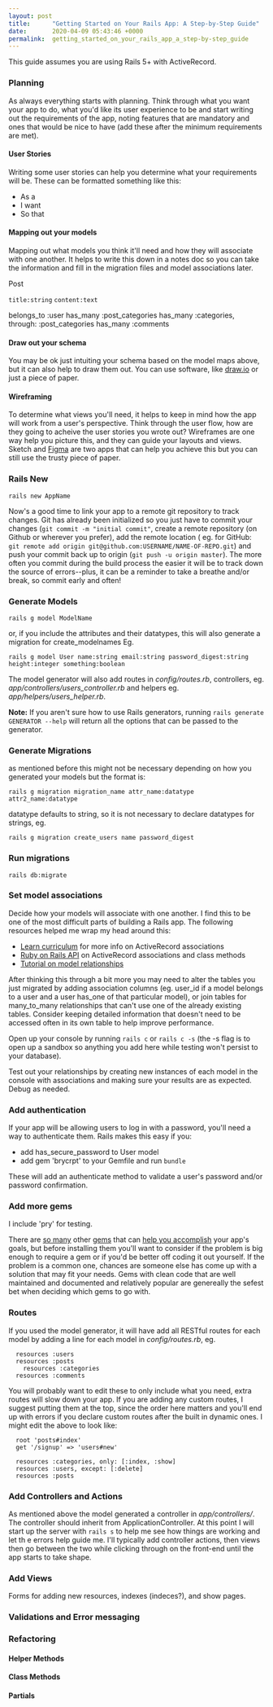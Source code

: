 ```yaml
---
layout: post
title:      "Getting Started on Your Rails App: A Step-by-Step Guide"
date:       2020-04-09 05:43:46 +0000
permalink:  getting_started_on_your_rails_app_a_step-by-step_guide
---
```


This guide assumes you are using Rails 5+ with ActiveRecord.

### Planning
As always everything starts with planning. Think through what you want your app to do, what you'd like its user experience to be and start writing out the requirements of the app, noting features that are mandatory and ones that would be nice to have (add these after the minimum requirements are met). 

#### User Stories
Writing some user stories can help you determine what your requirements will be. These can be formatted something like this:
* As a <type of user>
* I want <some goal>
* So that <some reason>

#### Mapping out your models
Mapping out what models you think it'll need and how they will associate with one another. It helps to write this down in a notes doc so you can take the information and fill in the migration files and model associations later. 

Post

`title:string`
`content:text`

belongs_to :user
has_many :post_categories
has_many :categories, through: :post_categories
has_many :comments

#### Draw out your schema
You may be ok just intuiting your schema based on the model maps above, but it can also help to draw them out. You can use software, like [draw.io](https://www.draw.io/) or just a piece of paper.

####  Wireframing
To determine what views you'll need, it helps to keep in mind how the app will work from a user's perspective. Think through the user flow, how are they going to acheive the user stories you wrote out? Wireframes are one way help you picture this, and they can guide your layouts and views. Sketch and [Figma](https://www.figma.com/) are two apps that can help you achieve this but you can still use the trusty piece of paper.

### Rails New
```
rails new AppName
```

Now's a good time to link your app to a remote git repository to track changes. Git has already been initialized so you just have to commit your changes (`git commit -m "initial commit"`, create a remote repository (on Github or wherever you prefer),  add the remote location ( eg. for GitHub: `git remote add origin git@github.com:USERNAME/NAME-OF-REPO.git`) and push your commit back up to origin (`git push -u origin master`).  The more often you commit during the build process the easier it will be to track down the source of errors--plus, it can be a reminder to take a breathe and/or break, so commit early and often!

### Generate Models

```
rails g model ModelName
```
or, if you include the attributes and their datatypes, this will also generate a migration for create_modelnames
Eg.
```
rails g model User name:string email:string password_digest:string height:integer something:boolean
```

The model generator will also add routes in *config/routes.rb*,  controllers, eg. *app/controllers/users_controller.rb* and helpers eg. *app/helpers/users_helper.rb*.

**Note:** If you aren't sure how to use Rails generators, running `rails generate GENERATOR --help` will return all the options that can be passed to the generator.

### Generate Migrations
as mentioned before this might not be necessary depending on how you generated your models but the format is:
```
rails g migration migration_name attr_name:datatype attr2_name:datatype
```
datatype defaults to string, so it is not necessary to declare datatypes for strings, eg.
```
rails g migration create_users name password_digest
```

### Run migrations
```
rails db:migrate
```

### Set model associations

Decide how your models will associate with one another. I find this to be one of the most difficult parts of building a Rails app. The following resources helped me wrap my head around this:

* [Learn curriculum](https://learn.co/tracks/online-software-engineering-uci-structured/rails/associations-and-rails/activerecord-associations-review) for more info on ActiveRecord associations
* [Ruby on Rails API](https://api.rubyonrails.org/classes/ActiveRecord/Associations/ClassMethods.html) on ActiveRecord associations and class methods
* [Tutorial on model relationships](http://tutorials.jumpstartlab.com/topics/models/relationships.html)

After thinking this through a bit more you may need to alter the tables you just migrated by adding association columns (eg. user_id if a model belongs to a user and a user has_one of that particular model), or join tables for many_to_many relationships that can't use one of the already existing tables. Consider keeping detailed information that doesn't need to be accessed often in its own table to help improve performance.

Open up your console by running `rails c` or `rails c -s` (the -s flag is to open up a sandbox so anything you add here while testing won't persist to your database).

Test out your relationships by creating new instances of each model in the console with associations and making sure your results are as expected. Debug as needed.

### Add authentication
If your app will be allowing users to log in with a password, you'll need a way to authenticate them. Rails makes this easy if you:
* add has_secure_password to User model
* add gem 'brycrpt' to your Gemfile and run ```bundle```

These will add an authenticate method to validate a user's password and/or password confirmation.

### Add more gems
I include 'pry' for testing. 

There are [so many](https://rubygems.org/) other [gems](https://www.ruby-toolbox.com/) that can [help you accomplish](https://dwayne.fm/rails-gems-to-consider/) your app's goals, but before installing them you'll want to consider if the problem is big enough to require a gem or if you'd be better off coding it out yourself. 
If the problem is a common one, chances are someone else has come up with a solution that may fit your needs. Gems with clean code that are well maintained and documented and relatively popular are genereally the sefest bet when deciding which gems to go with.

### Routes
If you used the model generator, it will have add all RESTful routes for each model by adding a line for each model in *config/routes.rb*, eg.

```
  resources :users
  resources :posts
	resources :categories
  resources :comments
```

You will probably want to edit these to only include what you need, extra routes will slow down your app. If you are adding any custom routes, I suggest putting them at the top, since the order here matters and you'll end up with errors if you declare custom routes after the built in dynamic ones. I might edit the above to look like:

```
  root 'posts#index'
  get '/signup' => 'users#new'

  resources :categories, only: [:index, :show]
  resources :users, except: [:delete]
  resources :posts
```


### Add Controllers and Actions

As mentioned above the model generated a controller in *app/controllers/*. The controller should inherit from ApplicationController. At this point I will start up the server with `rails s` to help me see how things are working and let th e errors help guide me. I'll typically add controller actions, then views then go between the two while clicking through on the front-end until the app starts to take shape.

### Add Views
Forms for adding new resources, indexes (indeces?), and show pages.

### Validations and Error messaging

### Refactoring
#### Helper Methods
#### Class Methods
#### Partials





